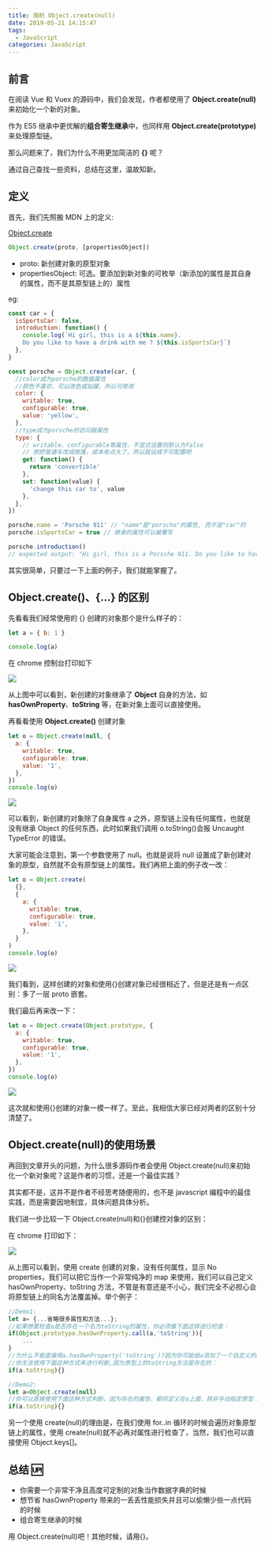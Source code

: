 ```yaml
---
title: 简析 Object.create(null)
date: 2019-05-21 14:15:47
tags:
  - JavaScript
categories: JavaScript
---
```


## 前言

在阅读 Vue 和 Vuex 的源码中，我们会发现，作者都使用了 **Object.create(null)** 来初始化一个新的对象。

作为 ES5 继承中更优解的**组合寄生继承**中，也同样用 **Object.create(prototype)** 来处理原型链。

那么问题来了，我们为什么不用更加简洁的 **{}** 呢？

通过自己查找一些资料，总结在这里，温故知新。

## 定义

首先，我们先照搬 MDN 上的定义:

[Object.create](https://developer.mozilla.org/en-US/docs/Web/JavaScript/Reference/Global_Objects/Object/create)

```js
Object.create(proto, [propertiesObject])
```

- proto: 新创建对象的原型对象
- propertiesObject: 可选。要添加到新对象的可枚举（新添加的属性是其自身的属性，而不是其原型链上的）属性

eg:

```js
const car = {
  isSportsCar: false,
  introduction: function() {
    console.log(`Hi girl, this is a ${this.name}.
    Do you like to have a drink with me ? ${this.isSportsCar}`)
  },
}

const porsche = Object.create(car, {
  //color成为porsche的数据属性
  //颜色不喜欢，可以改色或贴膜，所以可修改
  color: {
    writable: true,
    configurable: true,
    value: 'yellow',
  },
  //type成为porsche的访问器属性
  type: {
    // writable、configurable等属性，不显式设置则默认为false
    // 想把普通车改成敞篷，成本有点大了，所以就设成不可配置吧
    get: function() {
      return 'convertible'
    },
    set: function(value) {
      'change this car to', value
    },
  },
})

porsche.name = 'Porsche 911' // "name"是"porsche"的属性, 而不是"car"的
porsche.isSportsCar = true // 继承的属性可以被覆写

porsche.introduction()
// expected output: "Hi girl, this is a Porsche 911. Do you like to have a drink with me ? true"
```

其实很简单，只要过一下上面的例子，我们就能掌握了。

## Object.create()、{...} 的区别

先看看我们经常使用的 {} 创建的对象那个是什么样子的：

```js
let a = { b: 1 }

console.log(a)
```

在 chrome 控制台打印如下

![](https://static.skynian.cn/20190521143355.png)

从上图中可以看到，新创建的对象继承了 **Object** 自身的方法，如 **hasOwnProperty**、**toString** 等，在新对象上面可以直接使用。

再看看使用 **Object.create()** 创建对象

```js
let o = Object.create(null, {
  a: {
    writable: true,
    configurable: true,
    value: '1',
  },
})
console.log(o)
```

![](https://static.skynian.cn/20190521143632.png)

可以看到，新创建的对象除了自身属性 a 之外，原型链上没有任何属性，也就是没有继承 Object 的任何东西，此时如果我们调用 o.toString()会报 Uncaught TypeError 的错误。

大家可能会注意到，第一个参数使用了 null。也就是说将 null 设置成了新创建对象的原型，自然就不会有原型链上的属性。我们再把上面的例子改一改：

```js
let o = Object.create(
  {},
  {
    a: {
      writable: true,
      configurable: true,
      value: '1',
    },
  }
)
console.log(o)
```

![](https://static.skynian.cn/20190521143801.png)

我们看到，这样创建的对象和使用{}创建对象已经很相近了，但是还是有一点区别：多了一层 proto 嵌套。

我们最后再来改一下：

```js
let o = Object.create(Object.prototype, {
  a: {
    writable: true,
    configurable: true,
    value: '1',
  },
})
console.log(o)
```

![](https://static.skynian.cn/20190521143843.png)

这次就和使用{}创建的对象一模一样了。至此，我相信大家已经对两者的区别十分清楚了。

## Object.create(null)的使用场景

再回到文章开头的问题，为什么很多源码作者会使用 Object.create(null)来初始化一个新对象呢？这是作者的习惯，还是一个最佳实践？

其实都不是，这并不是作者不经思考随便用的，也不是 javascript 编程中的最佳实践，而是需要因地制宜，具体问题具体分析。

我们进一步比较一下 Object.create(null)和{}创建控对象的区别：

在 chrome 打印如下：

![](https://static.skynian.cn/20190521143946.png)

从上图可以看到，使用 create 创建的对象，没有任何属性，显示 No properties，我们可以把它当作一个非常纯净的 map 来使用，我们可以自己定义 hasOwnProperty、toString 方法，不管是有意还是不小心，我们完全不必担心会将原型链上的同名方法覆盖掉。举个例子：

```js
//Demo1:
let a= {...省略很多属性和方法...};
//如果想要检查a是否存在一个名为toString的属性，你必须像下面这样进行检查：
if(Object.prototype.hasOwnProperty.call(a,'toString')){
    ...
}
//为什么不能直接用a.hasOwnProperty('toString')?因为你可能给a添加了一个自定义的hasOwnProperty
//你无法使用下面这种方式来进行判断,因为原型上的toString方法是存在的：
if(a.toString){}

//Demo2:
let a=Object.create(null)
//你可以直接使用下面这种方式判断，因为存在的属性，都将定义在a上面，除非手动指定原型：
if(a.toString){}
```

另一个使用 create(null)的理由是，在我们使用 for..in 循环的时候会遍历对象原型链上的属性，使用 create(null)就不必再对属性进行检查了，当然，我们也可以直接使用 Object.keys[]。

## 总结 🆙

- 你需要一个非常干净且高度可定制的对象当作数据字典的时候
- 想节省 hasOwnProperty 带来的一丢丢性能损失并且可以偷懒少些一点代码的时候
- 组合寄生继承的时候

用 Object.create(null)吧！其他时候，请用{}。
